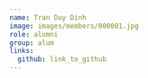 ```yaml
---
name: Tran Duy Dinh 
image: images/members/000001.jpg 
role: alumni
group: alum
links:
  github: link_to_github 
---
```

